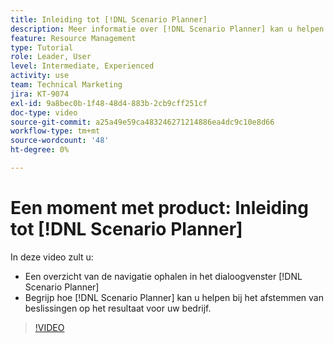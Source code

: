 ```yaml
---
title: Inleiding tot [!DNL Scenario Planner]
description: Meer informatie over [!DNL Scenario Planner] kan u helpen bij het afstemmen van beslissingen op het resultaat voor uw bedrijf. Leren navigeren [!DNL Scenario Planner].
feature: Resource Management
type: Tutorial
role: Leader, User
level: Intermediate, Experienced
activity: use
team: Technical Marketing
jira: KT-9074
exl-id: 9a8bec0b-1f48-48d4-883b-2cb9cff251cf
doc-type: video
source-git-commit: a25a49e59ca483246271214886ea4dc9c10e8d66
workflow-type: tm+mt
source-wordcount: '48'
ht-degree: 0%

---
```


# Een moment met product: Inleiding tot [!DNL Scenario Planner]

In deze video zult u:

* Een overzicht van de navigatie ophalen in het dialoogvenster [!DNL Scenario Planner]
* Begrijp hoe [!DNL Scenario Planner] kan u helpen bij het afstemmen van beslissingen op het resultaat voor uw bedrijf.

>[!VIDEO](https://video.tv.adobe.com/v/335316/?quality=12&learn=on)
